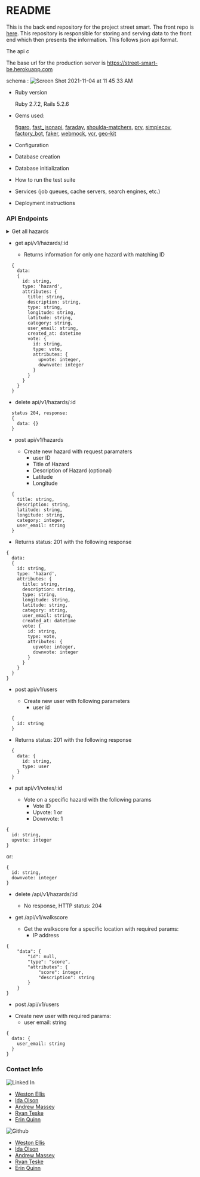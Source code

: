 # README

This is the back end repository for the project street smart. The front repo is [here](https://github.com/WMudgeEllis/street_smart_fe). This repository is responsible for storing and serving data to the front end which then presents the information. This follows json api format. 

The api c

The base url for the production server is https://street-smart-be.herokuapp.com


schema : ![Screen Shot 2021-11-04 at 11 45 33 AM](https://user-images.githubusercontent.com/84806907/140391938-a9eb5abd-db83-4c5e-a295-b6ea2c230f65.png)


* Ruby version

  Ruby 2.7.2, Rails 5.2.6

* Gems used:

  [figaro](https://github.com/laserlemon/figaro), [fast_jsonapi](https://github.com/Netflix/fast_jsonapi), [faraday](https://lostisland.github.io/faraday/), [shoulda-matchers](https://github.com/thoughtbot/shoulda-matchers), [pry](https://github.com/pry/pry), [simplecov](https://github.com/simplecov-ruby/simplecov), [factory_bot](https://github.com/thoughtbot/factory_bot), [faker](https://github.com/faker-ruby/faker), [webmock](https://github.com/bblimke/webmock), [vcr](https://github.com/vcr/vcr), [geo-kit](https://github.com/geokit/geokit-rails)

* Configuration

* Database creation

* Database initialization

* How to run the test suite

* Services (job queues, cache servers, search engines, etc.)

* Deployment instructions

### API Endpoints

<details>
  <summary>Get all hazards</summary>
 
  * GET api/v1/hazards
  
  * Hazards will be filtered by proximity to current location. Exact distance tbd.
```
  {
    data: [
      {
        id: string,
        type: 'hazard',
        attributes: {
          title: string,
          description: string,
          type: string,
          longitude: string,
          latitude: string,
          category: string,
          user_email: string,           
          created_at: datetime
          vote_data: {
            id: string,
            type: vote,
            attributes: {
              upvote: integer,
              downvote: integer
            }
          }
        }
      }
    ]
  }

```
</details>

* get api/v1/hazards/:id

  - Returns information for only one hazard with matching ID

```
  {
    data:
    {
      id: string,
      type: 'hazard',
      attributes: {
        title: string,
        description: string,
        type: string,
        longitude: string,
        latitude: string,
        category: string,
        user_email: string,          
        created_at: datetime
        vote: {
          id: string,
          type: vote,
          attributes: {
            upvote: integer,
            downvote: integer
          }
        }
      }
    }
  }
```

* delete api/v1/hazards/:id



```
  status 204, response:
  {
    data: {}
  }
```
* post api/v1/hazards

  - Create new hazard with request paramaters 
    - user ID
    - Title of Hazard
    - Description of Hazard (optional)
    - Latitude
    - Longitude

```
  {
    title: string,
    description: string,
    latitude: string,
    longitude: string,
    category: integer,
    user_email: string
  }
```

  - Returns status: 201 with the following response

```
{
  data:
  {
    id: string,
    type: 'hazard',
    attributes: {
      title: string,
      description: string,
      type: string,
      longitude: string,
      latitude: string,
      category: string,
      user_email: string,           
      created_at: datetime      
      vote: {
        id: string,
        type: vote,
        attributes: {
          upvote: integer,
          downvote: integer
        }       
      }
    }
  }
}
```

* post api/v1/users

  - Create new user with following parameters
    - user id

```
  {
    id: string
  }
```

  - Returns status: 201 with the following response

```
  {
    data: {
      id: string,
      type: user
    }
  }
```

* put api/v1/votes/:id

  - Vote on a specific hazard with the following params
    - Vote ID
    - Upvote: 1
    or 
    - Downvote: 1

```
{
  id: string,
  upvote: integer
}
```

or:

```
{
  id: string,
  downvote: integer
}
```

* delete /api/v1/hazards/:id

  - No response, HTTP status: 204
  
* get /api/v1/walkscore

  - Get the walkscore for a specific location with required params: 
    - IP address 


```
{
    "data": {
        "id": null,
        "type": "score",
        "attributes": {
            "score": integer,
            "description": string
        }
    }
}
```

 * post /api/v1/users

  - Create new user with required params: 
    - user email: string
  
  ```
  {
    data: {
      user_email: string
    }
  }
  ```
  
  ### Contact Info 
  
  ![Linked In](https://img.shields.io/badge/LinkedIn-0077B5?style=for-the-badge&logo=linkedin&logoColor=white)

- [Weston Ellis](https://www.linkedin.com/in/weston-mudge-ellis/)
- [Ida Olson](https://www.linkedin.com/in/idaolson/)
- [Andrew Massey](https://www.linkedin.com/in/andrew-massey-b06662194/)
- [Ryan Teske](https://www.linkedin.com/in/ryan-teske-2021/)
- [Erin Quinn](https://www.linkedin.com/in/erin-quinn-a53a8b172/)

![Github](https://img.shields.io/badge/GitHub-100000?style=for-the-badge&logo=github&logoColor=white)

- [Weston Ellis](https://github.com/WMudgeEllis)
- [Ida Olson](https://github.com/idaolson)
- [Andrew Massey](https://github.com/acmassey3698)
- [Ryan Teske](https://github.com/Rteske)
- [Erin Quinn](https://github.com/equinn125)
